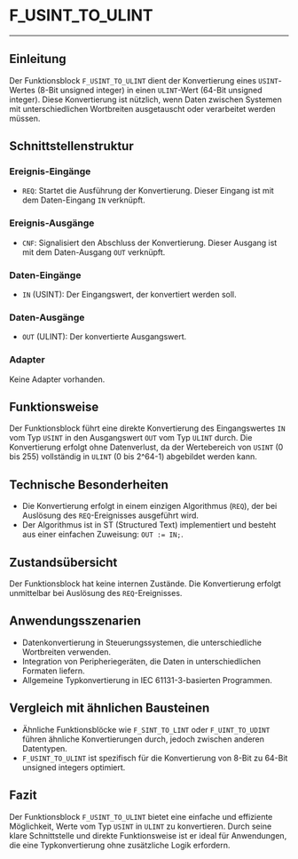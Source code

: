 # F_USINT_TO_ULINT

* * * * * * * * * *
## Einleitung
Der Funktionsblock `F_USINT_TO_ULINT` dient der Konvertierung eines `USINT`-Wertes (8-Bit unsigned integer) in einen `ULINT`-Wert (64-Bit unsigned integer). Diese Konvertierung ist nützlich, wenn Daten zwischen Systemen mit unterschiedlichen Wortbreiten ausgetauscht oder verarbeitet werden müssen.

## Schnittstellenstruktur

### **Ereignis-Eingänge**
- `REQ`: Startet die Ausführung der Konvertierung. Dieser Eingang ist mit dem Daten-Eingang `IN` verknüpft.

### **Ereignis-Ausgänge**
- `CNF`: Signalisiert den Abschluss der Konvertierung. Dieser Ausgang ist mit dem Daten-Ausgang `OUT` verknüpft.

### **Daten-Eingänge**
- `IN` (USINT): Der Eingangswert, der konvertiert werden soll.

### **Daten-Ausgänge**
- `OUT` (ULINT): Der konvertierte Ausgangswert.

### **Adapter**
Keine Adapter vorhanden.

## Funktionsweise
Der Funktionsblock führt eine direkte Konvertierung des Eingangswertes `IN` vom Typ `USINT` in den Ausgangswert `OUT` vom Typ `ULINT` durch. Die Konvertierung erfolgt ohne Datenverlust, da der Wertebereich von `USINT` (0 bis 255) vollständig in `ULINT` (0 bis 2^64-1) abgebildet werden kann.

## Technische Besonderheiten
- Die Konvertierung erfolgt in einem einzigen Algorithmus (`REQ`), der bei Auslösung des `REQ`-Ereignisses ausgeführt wird.
- Der Algorithmus ist in ST (Structured Text) implementiert und besteht aus einer einfachen Zuweisung: `OUT := IN;`.

## Zustandsübersicht
Der Funktionsblock hat keine internen Zustände. Die Konvertierung erfolgt unmittelbar bei Auslösung des `REQ`-Ereignisses.

## Anwendungsszenarien
- Datenkonvertierung in Steuerungssystemen, die unterschiedliche Wortbreiten verwenden.
- Integration von Peripheriegeräten, die Daten in unterschiedlichen Formaten liefern.
- Allgemeine Typkonvertierung in IEC 61131-3-basierten Programmen.

## Vergleich mit ähnlichen Bausteinen
- Ähnliche Funktionsblöcke wie `F_SINT_TO_LINT` oder `F_UINT_TO_UDINT` führen ähnliche Konvertierungen durch, jedoch zwischen anderen Datentypen.
- `F_USINT_TO_ULINT` ist spezifisch für die Konvertierung von 8-Bit zu 64-Bit unsigned integers optimiert.

## Fazit
Der Funktionsblock `F_USINT_TO_ULINT` bietet eine einfache und effiziente Möglichkeit, Werte vom Typ `USINT` in `ULINT` zu konvertieren. Durch seine klare Schnittstelle und direkte Funktionsweise ist er ideal für Anwendungen, die eine Typkonvertierung ohne zusätzliche Logik erfordern.
